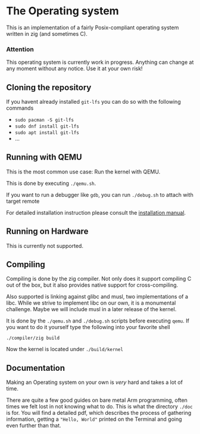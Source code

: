 # The Operating system

This is an implementation of a fairly Posix-compliant operating system written in zig (and sometimes C).

### Attention
This operating system is currently work in progress. Anything can change at any moment without any notice. Use it at your own risk!


## Cloning the repository

If you havent already installed `git-lfs` you can do so with the following commands
- `sudo pacman -S git-lfs`
- `sudo dnf install git-lfs`
- `sudo apt install git-lfs`
- ...


## Running with QEMU

This is the most common use case: Run the kernel with QEMU.

This is done by executing `./qemu.sh`.

If you want to run a debugger like `gdb`, you can run `./debug.sh` to attach with target remote

For detailed installation instruction please consult the [installation manual](./doc/INSTALL.md).

## Running on Hardware

This is currently not supported.

## Compiling

Compiling is done by the zig compiler. Not only does it support compiling C out of the box,
but it also provides native support for cross-compiling.

Also supported is linking against glibc and musl, two implementations of a libc. While we strive to
implement libc on our own, it is a monumental challenge. Maybe we will include musl in a later release of the kernel.

It is done by the `./qemu.sh` and `./debug.sh` scripts before executing `qemu`. If you want to do it yourself type the following into your favorite shell
```shell
./compiler/zig build
```

Now the kernel is located under `./build/kernel`

## Documentation

Making an Operating system on your own is *very* hard and takes a lot of time.

There are quite a few good guides on bare metal Arm programming, often times we felt lost in not knowing what to do.
This is what the directory `./doc` is for. You will find a detailed pdf, which describes the process of gathering information,
getting a `"Hello, World"` printed on the Terminal and going even further than that.



